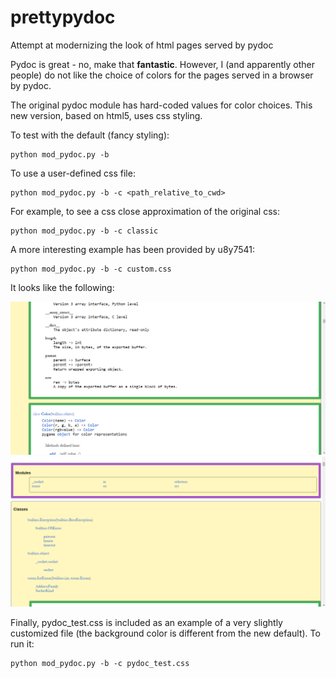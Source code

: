 # prettypydoc
Attempt at modernizing the look of html pages served by pydoc

Pydoc is great - no, make that **fantastic**.
However, I (and apparently other people) do not like the choice of colors
for the pages served in a browser by pydoc.

The original pydoc module has hard-coded values for color choices.
This new version, based on html5, uses css styling.

To test with the default (fancy styling):

    python mod_pydoc.py -b

To use a user-defined css file:

    python mod_pydoc.py -b -c <path_relative_to_cwd>

For example, to see a css close approximation of the original css:

    python mod_pydoc.py -b -c classic

A more interesting example has been provided by u8y7541:

    python mod_pydoc.py -b -c custom.css

It looks like the following:

![screenshot](Screenshot01.png)
![screenshot](Screenshot02.png)

Finally, pydoc_test.css is included as an example of a very slightly
customized file (the background color is different from the new default).
To run it:

    python mod_pydoc.py -b -c pydoc_test.css
